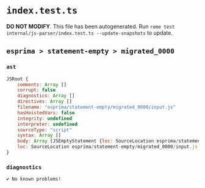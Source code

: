 # `index.test.ts`

**DO NOT MODIFY**. This file has been autogenerated. Run `rome test internal/js-parser/index.test.ts --update-snapshots` to update.

## `esprima > statement-empty > migrated_0000`

### `ast`

```javascript
JSRoot {
	comments: Array []
	corrupt: false
	diagnostics: Array []
	directives: Array []
	filename: "esprima/statement-empty/migrated_0000/input.js"
	hasHoistedVars: false
	integrity: undefined
	interpreter: undefined
	sourceType: "script"
	syntax: Array []
	body: Array [JSEmptyStatement {loc: SourceLocation esprima/statement-empty/migrated_0000/input.js 1:0-1:1}]
	loc: SourceLocation esprima/statement-empty/migrated_0000/input.js 1:0-2:0
}
```

### `diagnostics`

```
✔ No known problems!

```
